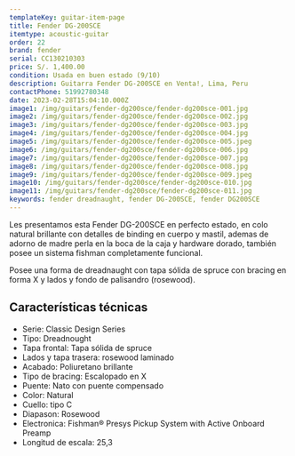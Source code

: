 ```yaml
---
templateKey: guitar-item-page
title: Fender DG-200SCE
itemtype: acoustic-guitar
order: 22
brand: fender
serial: CC130210303
price: S/. 1,400.00
condition: Usada en buen estado (9/10)
description: Guitarra Fender DG-200SCE en Venta!, Lima, Peru
contactPhone: 51992780348
date: 2023-02-28T15:04:10.000Z
image1: /img/guitars/fender-dg200sce/fender-dg200sce-001.jpg
image2: /img/guitars/fender-dg200sce/fender-dg200sce-002.jpg
image3: /img/guitars/fender-dg200sce/fender-dg200sce-003.jpg
image4: /img/guitars/fender-dg200sce/fender-dg200sce-004.jpg
image5: /img/guitars/fender-dg200sce/fender-dg200sce-005.jpeg
image6: /img/guitars/fender-dg200sce/fender-dg200sce-006.jpg
image7: /img/guitars/fender-dg200sce/fender-dg200sce-007.jpg
image8: /img/guitars/fender-dg200sce/fender-dg200sce-008.jpg
image9: /img/guitars/fender-dg200sce/fender-dg200sce-009.jpeg
image10: /img/guitars/fender-dg200sce/fender-dg200sce-010.jpg
image11: /img/guitars/fender-dg200sce/fender-dg200sce-011.jpg
keywords: fender dreadnaught, fender DG-200SCE, fender DG200SCE
---
```

Les presentamos esta Fender DG-200SCE en perfecto estado, en colo natural brillante con detalles de binding en cuerpo y mastil, ademas de adorno de madre perla en la boca de la caja y hardware dorado, también posee un sistema fishman completamente funcional.

Posee una forma de dreadnaught con tapa sólida de spruce con bracing en forma X y lados y fondo de palisandro (rosewood).

## Características técnicas

* Serie: Classic Design Series
* Tipo: Dreadnought
* Tapa frontal: Tapa sólida de spruce
* Lados y tapa trasera: rosewood laminado
* Acabado: Poliuretano brillante
* Tipo de bracing: Escalopado en X
* Puente: Nato con puente compensado
* Color: Natural
* Cuello: tipo C
* Diapason: Rosewood
* Electronica: Fishman® Presys Pickup System with Active Onboard Preamp
* Longitud de escala: 25,3

